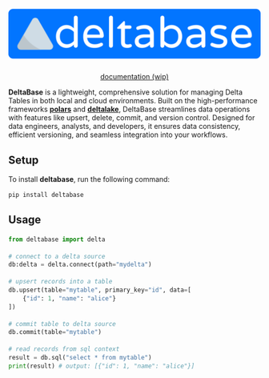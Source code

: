 <h1 align="center">
  <img src="./docs/assets/banner.svg" alt="banner">
  <br>
</h1>

<p align="center">
  <a href="https://uname-n.github.io/deltabase">documentation (wip)</a>
</p>

**DeltaBase** is a lightweight, comprehensive solution for managing Delta Tables in both local and cloud environments. Built on the high-performance frameworks [**polars**](https://github.com/pola-rs/polars) and [**deltalake**](https://github.com/delta-io/delta-rs), DeltaBase streamlines data operations with features like upsert, delete, commit, and version control. Designed for data engineers, analysts, and developers, it ensures data consistency, efficient versioning, and seamless integration into your workflows.

## Setup
To install **deltabase**, run the following command:
```bash
pip install deltabase
```

## Usage
```python
from deltabase import delta

# connect to a delta source
db:delta = delta.connect(path="mydelta")

# upsert records into a table 
db.upsert(table="mytable", primary_key="id", data=[
    {"id": 1, "name": "alice"}
])

# commit table to delta source
db.commit(table="mytable")

# read records from sql context
result = db.sql("select * from mytable")
print(result) # output: [{"id": 1, "name": "alice"}]
```